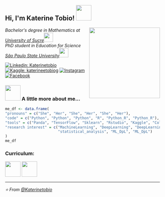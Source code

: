 <h2> Hi, I'm Katerine Tobio! <img src="https://media.giphy.com/media/mGcNjsfWAjY5AEZNw6/giphy.gif" width="50"></h2>
<img align='right' src="https://user-images.githubusercontent.com/61791054/117738352-38da2100-b1d2-11eb-872b-901cdab036f1.png" width="230">
<p><em> Bachelor's degree in Mathematics at <a href="https://unisucre.edu.co">University of Sucre</a><img src="https://image.jimcdn.com/app/cms/image/transf/none/path/s18da0577f0db350b/image/i6a0f54f58d2460f5/version/1584914109/image.gif" width="30"></br>PhD student in Education for Science <a href="https://www.fc.unesp.br"> São Paulo State University</a><img src="https://media.giphy.com/media/WUlplcMpOCEmTGBtBW/giphy.gif" width="30"> 
</em></p>

[![Linkedin: Katerinetobio](https://img.shields.io/badge/-Linkedin-blue?style=flat-square&logo=Linkedin&logoColor=white&link=https://www.linkedin.com/in/katerinetobio/)](https://www.linkedin.com/in/katerinetobio/)
[![Kaggle: katerineetobiog](https://img.shields.io/badge/-Kaggle-aqua?style=flat-cian&logo=Kaggle&logoColor=white&link=https://www.kaggle.com/katerineetobiog)](https://www.kaggle.com/katerineetobiog)
<a href="https://www.instagram.com/katetobio/" target="_blank"><img src="https://img.shields.io/badge/Instagram-%23E4405F.svg?&style=flat-square&logo=instagram&logoColor=white" alt="Instagram"></a>
<a href="https://www.facebook.com/katerinetobio/" target="_blank"><img src="https://img.shields.io/badge/Facebook-%231877F2.svg?&style=flat-square&logo=facebook&logoColor=white" alt="Facebook"></a>

### <img src="https://media.giphy.com/media/VgCDAzcKvsR6OM0uWg/giphy.gif" width="50"> A little more about me...  

```r
me_df <- data.frame(
"pronouns" = c("She", "Her", "She", "Her", "She", "Her"), 
"code" = c("Python", "Python", "Python", "R", "Python_R", "Python_R"), 
"tools" = c("Panda", "TensorFlow", "Sklearn", "Rstudio", "Kaggle", "Colab"),
"research interest" = c("MachineLearning", "DeepLearning", "DeepLearning", 
                        "statistical_analysis", "ML_DpL", "ML_DpL")
)
me_df

```
### Curriculum:

<p><em> <a href="http://scienti.colciencias.gov.co:8081/cvlac/visualizador/generarCurriculoCv.do?cod_rh=0001494521"> <img src="https://user-images.githubusercontent.com/61791054/117750122-45b63f00-b1e9-11eb-9265-f729178ab9fb.png" width="50"" width="30"></a> <img src="https://user-images.githubusercontent.com/61791054/117751221-1accea80-b1eb-11eb-9407-f5c51fb81910.png" width="50"" width="30"></br>

---

⭐️ From [@Katerinetobio](https://github.com/Katerinetobio)
